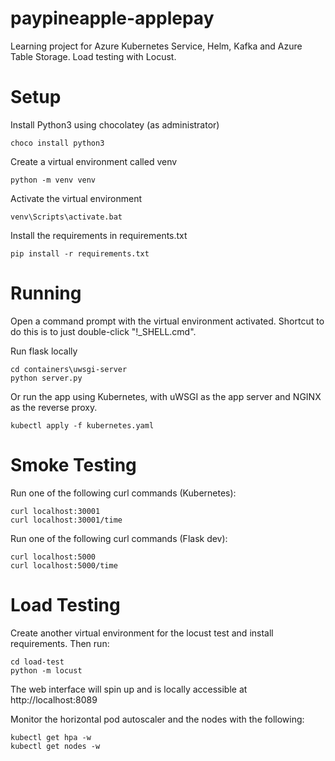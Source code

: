 # paypineapple-applepay
Learning project for Azure Kubernetes Service, Helm, Kafka and Azure Table Storage. Load testing with Locust. 

# Setup

Install Python3 using chocolatey (as administrator)

    choco install python3

Create a virtual environment called venv

    python -m venv venv

Activate the virtual environment

    venv\Scripts\activate.bat

Install the requirements in requirements.txt

    pip install -r requirements.txt

# Running

Open a command prompt with the virtual environment activated. Shortcut to do this is to just
double-click "!_SHELL.cmd".

Run flask locally

    cd containers\uwsgi-server
    python server.py

Or run the app using Kubernetes, with uWSGI as the app server and NGINX as the reverse proxy.

    kubectl apply -f kubernetes.yaml

# Smoke Testing

Run one of the following curl commands (Kubernetes):

    curl localhost:30001
    curl localhost:30001/time

Run one of the following curl commands (Flask dev):

    curl localhost:5000
    curl localhost:5000/time

# Load Testing

Create another virtual environment for the locust test and install requirements. Then run:

    cd load-test
    python -m locust

The web interface will spin up and is locally accessible at http://localhost:8089

Monitor the horizontal pod autoscaler and the nodes with the following:

    kubectl get hpa -w
    kubectl get nodes -w
